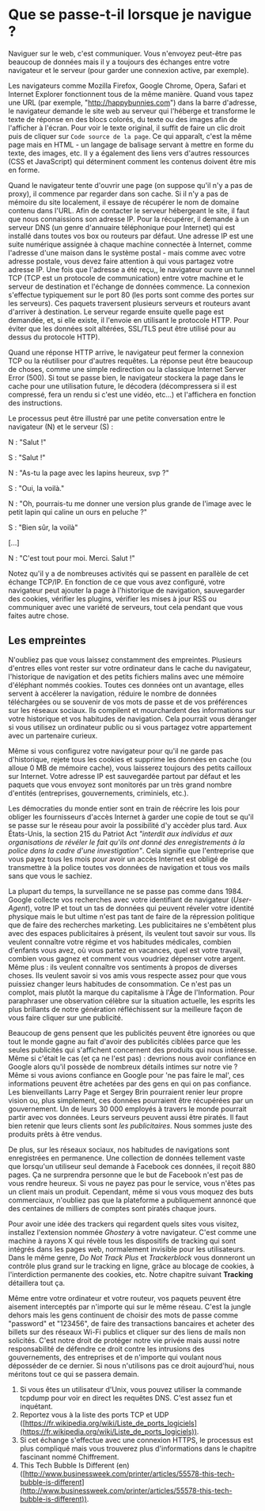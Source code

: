 Que se passe-t-il lorsque je navigue ?
======================================

Naviguer sur le web, c'est communiquer. Vous n'envoyez peut-être pas beaucoup de données mais il y a toujours des échanges entre votre navigateur et le serveur (pour garder une connexion active, par exemple).

Les navigateurs comme Mozilla Firefox, Google Chrome, Opera, Safari et Internet Explorer fonctionnent tous de la même manière. Quand vous tapez une URL (par exemple, "http://happybunnies.com") dans la barre d'adresse, le navigateur demande le site web au serveur qui l'héberge et transforme le texte de réponse en des blocs colorés, du texte ou des images afin de l'afficher à l'écran. Pour voir le texte original, il suffit de faire un clic droit puis de cliquer sur `Code source de la page`. Ce qui apparaît, c'est la même page mais en HTML - un langage de balisage servant à mettre en forme du texte, des images, etc. Il y a également des liens vers d'autres ressources (CSS et JavaScript) qui déterminent comment les contenus doivent être mis en forme.


Quand le navigateur tente d'ouvrir une page (on suppose qu'il n'y a pas de proxy), il commence par regarder dans son cache. Si il n'y a pas de mémoire du site localement, il essaye de récupérer le nom de domaine contenu dans l'URL. Afin de contacter le serveur hébergeant le site, il faut que nous connaissions son adresse IP. Pour la récupérer, il demande à un serveur DNS (un genre d'annuaire téléphonique pour Internet) qui est installé dans toutes vos box ou routeurs par défaut. Une adresse IP est une suite numérique assignée à chaque machine connectée à Internet, comme l'adresse d'une maison dans le système postal - mais comme avec votre adresse postale, vous devez faire attention à qui vous partagez votre adresse IP. Une fois que l'adresse a été reçu,, le navigateur ouvre un tunnel TCP (TCP est un protocole de communication) entre votre machine et le serveur de destination et l'échange de données commence. La connexion s'effectue typiquement sur le port 80 (les ports sont comme des portes sur les serveurs). Ces paquets traversent plusieurs serveurs et routeurs avant d'arriver à destination. Le serveur regarde ensuite quelle page est demandée, et, si elle existe, il l'envoie en utilisant le protocole HTTP. Pour éviter que les données soit altérées, SSL/TLS peut être utilisé pour au dessus du protocole HTTP).



Quand une réponse HTTP arrive, le navigateur peut fermer la connexion TCP ou la réutiliser pour d'autres requêtes. La réponse peut être beaucoup de choses, comme une simple redirection ou la classique Internet Server Error (500). Si tout se passe bien, le navigateur stockera la page dans le cache pour une utilisation future, le décodera (décompressera si il est compressé, fera un rendu si c'est une vidéo, etc...) et l'affichera en fonction des instructions.

Le processus peut être illustré par une petite conversation entre le navigateur (N) et le serveur (S) :

N : "Salut !"

S : "Salut !"

N : "As-tu la page avec les lapins heureux, svp ?"

S : "Oui, la voilà."

N : "Oh, pourrais-tu me donner une version plus grande de l'image avec le petit lapin qui caline un ours en peluche ?"

S : "Bien sûr, la voilà"

[...]

N : "C'est tout pour moi. Merci. Salut !"

Notez qu'il y a de nombreuses activités qui se passent en parallèle de cet échange TCP/IP. En fonction de ce que vous avez configuré, votre navigateur peut ajouter la page à l'historique de navigation, sauvegarder des cookies, vérifier les plugins, vérifier les mises à jour RSS ou communiquer 
avec une variété de serveurs, tout cela pendant que vous faites autre chose.

Les empreintes
--------------

N'oubliez pas que vous laissez constamment des empreintes. Plusieurs d'entres elles vont rester sur votre ordinateur dans le cache du navigateur, l'historique de navigation et des petits fichiers malins avec une mémoire d'éléphant nommés cookies. Toutes ces données ont un avantage, elles servent à accélerer la navigation, réduire le nombre de données téléchargées ou se souvenir de vos mots de passe et de vos préférences sur les réseaux sociaux. Ils compilent et mourchardent des informations sur votre historique et vos habitudes de navigation. Cela pourrait vous déranger si vous utilisez un ordinateur public ou si vous partagez votre appartement avec un partenaire curieux.

Même si vous configurez votre navigateur pour qu'il ne garde pas d'historique, rejete tous les cookies et supprime les données en cache (ou alloue 0 MB de mémoire cache), vous laisserez toujours des petits cailloux sur Internet. Votre adresse IP est sauvegardée partout par défaut et les paquets que vous envoyez sont monitorés par un très grand nombre d'entités (entreprises, gouvernements, criminiels, etc.).

Les démocraties du monde entier sont en train de réécrire les lois pour obliger les fournisseurs d'accès Internet à garder une copie de tout se qu'il se passe sur le réseau pour avoir la possibilité d'y accèder plus tard. Aux États-Unis, la section 215 du Patriot Act *"interdit aux individus et aux organisations de révéler le fait qu'ils ont donné des enregistrements à la police dans la cadre d'une investigation"*. Cela signifie que l'entreprise que vous payez tous les mois pour avoir un accès Internet est obligé de transmettre à la police toutes vos données de navigation et tous vos mails sans que vous le sachiez.

La plupart du temps, la surveillance ne se passe pas comme dans 1984. Google collecte vos recherches avec votre identifiant de navigateur (*User-Agent*), votre IP et tout un tas de données qui peuvent réveler votre identité physique mais le but ultime n'est pas tant de faire de la répression politique que de faire des recherches marketing. Les publicitaires ne s'embêtent plus avec des espaces publicitaires à présent, ils veulent tout savoir sur vous. Ils veulent connaître votre régime et vos habitudes médicales, combien d'enfants vous avez, où vous partez en vacances, quel est votre travail, combien vous gagnez et comment vous voudriez dépenser votre argent.
Même plus : ils veulent connaître vos sentiments à propos de diverses choses. Ils veulent savoir si vos amis vous respecte assez pour que vous puissiez changer leurs habitudes de consommation. Ce n'est pas un complot, mais plutôt la marque du capitalisme à l'Âge de l'Information. Pour paraphraser une observation célèbre sur la situation actuelle, les esprits les plus brillants de notre génération réfléchissent sur la meilleure façon de vous faire cliquer sur une publicité.

Beaucoup de gens pensent que les publicités peuvent être ignorées ou que tout le monde gagne au fait d'avoir des publicités ciblées parce que les seules publicités qui s'affichent concernent des produits qui nous intéresse. Même si c'était le cas (et ça ne l'est pas) : devrions nous avoir confiance en Google alors qu'il possède de nombreux détails intimes sur notre vie ? Même si vous avions confiance en Google pour 'ne pas faire le mal', ces informations peuvent être achetées par des gens en qui on pas confiance. Les bienveillants Larry Page et Sergey Brin pourraient renier leur propre vision ou, plus simplement, ces données pourraient être récupérées par un gouvernement. Un de leurs 30 000 employés à travers le monde pourrait partir avec vos données. Leurs serveurs peuvent aussi être piratés. Il faut bien retenir que leurs clients sont *les publicitaires*. Nous sommes juste des produits prêts à être vendus.


De plus, sur les réseaux sociaux, nos habitudes de navigations sont enregistrées en permanence. Une collection de données tellement vaste que lorsqu'un utiliseur seul demande à Facebook ces données, il reçoit 880 pages. Ça ne surprendra personne que le but de Facebook n'est pas de vous rendre heureux. Si vous ne payez pas pour le service, vous n'êtes pas un client mais un produit. Cependant, même si vous vous moquez des buts commerciaux, n'oubliez pas que la plateforme a publiquement annoncé que des centaines de milliers de comptes sont piratés chaque jours.


Pour avoir une idée des trackers qui regardent quels sites vous visitez, installez l'extension nommée *Ghostery* à votre navigateur. C'est comme une machine à rayons X qui révèle tous les dispositifs de tracking qui sont intégrés dans les pages web, normalement invisible pour les utilisateurs. Dans le même genre, *Do Not Track Plus* et *Trackerblock* vous donneront un contrôle plus grand sur le tracking en ligne, grâce au blocage de cookies, à l'interdiction permanente des cookies, etc. Notre chapitre suivant **Tracking** détaillera tout ça.

Même entre votre ordinateur et votre routeur, vos paquets peuvent être aisement interceptés par n'importe qui sur le même réseau. C'est la jungle dehors mais les gens continuent de choisir des mots de passe comme "password" et "123456", de faire des transactions bancaires et acheter des billets sur des réseaux Wi-Fi publics et cliquer sur des liens de mails non solicités. C'est notre droit de protéger notre vie privée mais aussi notre responsabilité de défendre ce droit contre les intrusions des gouvernements, des entreprises et de n'importe qui voulant nous déposséder de ce dernier. Si nous n'utilisons pas ce droit aujourd'hui, nous méritons tout ce qui se passera demain.

1. Si vous êtes un utilisateur d'Unix, vous pouvez utiliser la commande tcpdump pour voir en direct les requêtes DNS. C'est assez fun et inquétant. 
2. Reportez vous à la liste des ports TCP et UDP ([https://fr.wikipedia.org/wiki/Liste_de_ports_logiciels](https://fr.wikipedia.org/wiki/Liste_de_ports_logiciels)).
3. Si cet échange s'effectue avec une connexion HTTPS, le processus est plus compliqué mais vous trouverez plus d'informations dans le chapitre fascinant nommé Chiffrement.
4. This Tech Bubble Is Different (en) ([http://www.businessweek.com/printer/articles/55578-this-tech-bubble-is-different](http://www.businessweek.com/printer/articles/55578-this-tech-bubble-is-different)).



